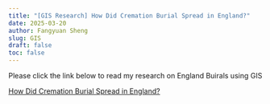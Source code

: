 ```yaml
---
title: "[GIS Research] How Did Cremation Burial Spread in England?"
date: 2025-03-20
author: Fangyuan Sheng
slug: GIS
draft: false
toc: false
---
```


Please click the link below to read my research on England Buirals using GIS

[How Did Cremation Burial Spread in England?](https://hellenshengfy.github.io/Summative_3.pdf)
   
